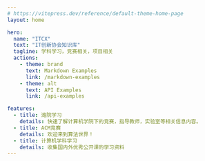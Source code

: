 ```yaml
---
# https://vitepress.dev/reference/default-theme-home-page
layout: home

hero:
  name: "ITCX"
  text: "IT创新协会知识库"
  tagline: 学科学习，竞赛相关，项目相关
  actions:
    - theme: brand
      text: Markdown Examples
      link: /markdown-examples
    - theme: alt
      text: API Examples
      link: /api-examples

features:
  - title: 潍院学习
    details: 快速了解计算机学院下的竞赛，指导教师，实验室等相关信息内容。
  - title: ACM竞赛
    details: 欢迎来到算法世界！ 
  - title: 计算机学科学习
    details: 收集国内外优秀公开课的学习资料
---
```


